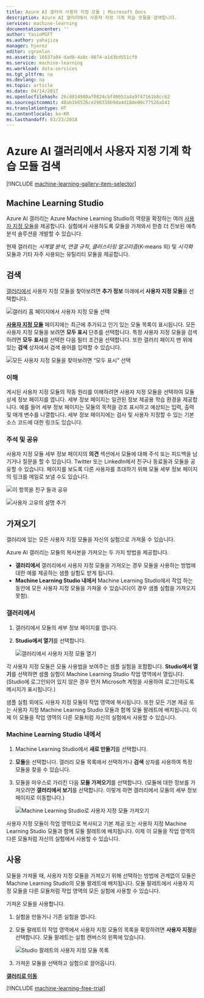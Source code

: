 ```yaml
---
title: Azure AI 갤러리 사용자 지정 모듈 | Microsoft Docs
description: Azure AI 갤러리에서 사용자 지정 기계 학습 모듈을 검색합니다.
services: machine-learning
documentationcenter: ''
author: YasinMSFT
ms.author: yahajiza
manager: hjerez
editor: cgronlun
ms.assetid: 16037a84-dad0-4a8c-9874-a1d3bd551cf0
ms.service: machine-learning
ms.workload: data-services
ms.tgt_pltfrm: na
ms.devlang: na
ms.topic: article
ms.date: 04/14/2017
ms.openlocfilehash: 26cd814980af0824cbf40052a4a9f47161b8cc62
ms.sourcegitcommit: 48ab1b6526ce290316b9da4d18de00c77526a541
ms.translationtype: HT
ms.contentlocale: ko-KR
ms.lasthandoff: 03/23/2018
---
```

# <a name="discover-custom-machine-learning-modules-in-azure-ai-gallery"></a>Azure AI 갤러리에서 사용자 지정 기계 학습 모듈 검색
[!INCLUDE [machine-learning-gallery-item-selector](../../../includes/machine-learning-gallery-item-selector.md)]

## <a name="custom-modules-for-machine-learning-studio"></a>Machine Learning Studio
Azure AI 갤러리는 Azure Machine Learning Studio의 역량을 확장하는 여러 [사용자 지정 모듈](https://gallery.cortanaintelligence.com/customModules)을 제공합니다. 실험에서 사용하도록 모듈을 가져와서 한층 더 진보된 예측 분석 솔루션을 개발할 수 있습니다.

현재 갤러리는 *시계열 분석*, *연결 규칙*, *클러스터링 알고리즘*(K-means 외) 및 *시각화* 모듈과 기타 자주 사용되는 유틸리티 모듈을 제공합니다.


## <a name="discover"></a>검색
[갤러리에서](http://gallery.cortanaintelligence.com) 사용자 지정 모듈을 찾아보려면 **추가 정보** 아래에서 **사용자 지정 모듈**을 선택합니다.

![갤러리 홈 페이지에서 사용자 지정 모듈 선택](./media/gallery-custom-modules/select-custom-modules-in-gallery.png)

**[사용자 지정 모듈](https://gallery.cortanaintelligence.com/customModules)** 페이지에는 최근에 추가되고 인기 있는 모듈 목록이 표시됩니다. 모든 사용자 지정 모듈을 보려면 **모두 표시** 단추를 선택합니다. 특정 사용자 지정 모듈을 검색하려면 **모두 표시**를 선택한 다음 필터 조건을 선택합니다. 또한 갤러리 페이지 맨 위에 있는 **검색** 상자에서 검색 용어를 입력할 수 있습니다.

![모든 사용자 지정 모듈을 찾아보려면 “모두 표시” 선택](./media/gallery-custom-modules/click-see-all-for-all-custom-modules.png)

### <a name="understand"></a>이해

게시된 사용자 지정 모듈의 작동 원리를 이해하려면 사용자 지정 모듈을 선택하여 모듈 상세 정보 페이지를 엽니다. 세부 정보 페이지는 일관된 정보 제공용 학습 환경을 제공합니다. 예를 들어 세부 정보 페이지는 모듈의 목적을 강조 표시하고 예상되는 입력, 출력 및 매개 변수를 나열합니다. 세부 정보 페이지에는 검사 및 사용자 지정할 수 있는 기본 소스 코드에 대한 링크도 있습니다.

### <a name="comment-and-share"></a>주석 및 공유
사용자 지정 모듈 세부 정보 페이지의 **의견** 섹션에서 모듈에 대해 주석 또는 피드백을 남기거나 질문을 할 수 있습니다. Twitter 또는 LinkedIn에서 친구나 동료들과 모듈을 공유할 수 있습니다. 페이지를 보도록 다른 사용자를 초대하기 위해 모듈 세부 정보 페이지의 링크를 메일로 보낼 수도 있습니다.

![이 항목을 친구 들과 공유](./media/gallery-how-to-use-contribute-publish/share-links.png)

![사용자 고유의 설명 추가](./media/gallery-how-to-use-contribute-publish/comments.png)

## <a name="import"></a>가져오기
갤러리에 있는 모든 사용자 지정 모듈을 자신의 실험으로 가져올 수 있습니다.

Azure AI 갤러리는 모듈의 복사본을 가져오는 두 가지 방법을 제공합니다.

* **갤러리에서** 갤러리에서 사용자 지정 모듈을 가져오는 경우 모듈을 사용하는 방법에 대한 예를 제공하는 샘플 실험도 받게 됩니다.
* **Machine Learning Studio 내에서** Machine Learning Studio에서 작업 하는 동안에 모든 사용자 지정 모듈을 가져올 수 있습니다(이 경우 샘플 실험을 가져오지 못함).

### <a name="from-the-gallery"></a>갤러리에서

1. 갤러리에서 모듈의 세부 정보 페이지를 엽니다. 
2. **Studio에서 열기**를 선택합니다.
   
    ![갤러리에서 사용자 지정 모듈 열기](./media/gallery-custom-modules/open-custom-module-from-gallery.png)
   
각 사용자 지정 모듈은 모듈 사용법을 보여주는 샘플 실험을 포함합니다. **Studio에서 열기**를 선택하면 샘플 실험이 Machine Learning Studio 작업 영역에서 열립니다. (Studio에 로그인되어 있지 않은 경우 먼저 Microsoft 계정을 사용하여 로그인하도록 메시지가 표시됩니다.)

샘플 실험 외에도 사용자 지정 모듈이 작업 영역에 복사됩니다. 또한 모든 기본 제공 또는 사용자 지정 Machine Learning Studio 모듈과 함께 모듈 팔레트에 배치됩니다. 이제 이 모듈을 작업 영역의 다른 모듈처럼 자신의 실험에서 사용할 수 있습니다.

### <a name="from-within-machine-learning-studio"></a>Machine Learning Studio 내에서

1. Machine Learning Studio에서 **새로 만들기**를 선택합니다.
2. **모듈**을 선택합니다. 갤러리 모듈 목록에서 선택하거나 **검색** 상자를 사용하여 특정 모듈을 찾을 수 있습니다.
3. 모듈을 마우스로 가리킨 다음 **모듈 가져오기**를 선택합니다. (모듈에 대한 정보를 가져오려면 **갤러리에서 보기**를 선택합니다. 이렇게 하면 갤러리에서 모듈의 세부 정보 페이지로 이동합니다.)
   
    ![Machine Learning Studio로 사용자 지정 모듈 가져오기](./media/gallery-custom-modules/add-custom-module-in-studio.png)

사용자 지정 모듈이 작업 영역으로 복사되고 기본 제공 또는 사용자 지정 Machine Learning Studio 모듈과 함께 모듈 팔레트에 배치됩니다. 이제 이 모듈을 작업 영역의 다른 모듈처럼 자신의 실험에서 사용할 수 있습니다.

## <a name="use"></a>사용

모듈을 가져올 때, 사용자 지정 모듈을 가져오기 위해 선택하는 방법에 관계없이 모듈은 Machine Learning Studio의 모듈 팔레트에 배치됩니다. 모듈 팔레트에서 사용자 지정 모듈을 다른 모듈처럼 작업 영역의 모든 실험에 사용할 수 있습니다.

가져온 모듈을 사용합니다.

1. 실험을 만들거나 기존 실험을 엽니다.
2. 모듈 팔레트의 작업 영역에서 사용자 지정 모듈의 목록을 확장하려면 **사용자 지정**을 선택합니다. 모듈 팔레트는 실험 캔버스의 왼쪽에 있습니다.
   
    ![Studio 팔레트의 사용자 지정 모듈 목록](./media/gallery-custom-modules/custom-module-in-studio-palette.png)
3. 가져온 모듈을 선택하고 실험으로 끌어옵니다.


**[갤러리로 이동](http://gallery.cortanaintelligence.com)**

[!INCLUDE [machine-learning-free-trial](../../../includes/machine-learning-free-trial.md)]

